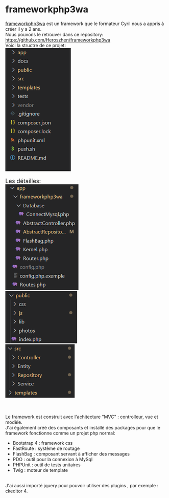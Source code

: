 <h1>frameworkphp3wa</h1>
<a href='https://github.com/Heroszhen/frameworkphp3wa' target='_blank'>frameworkphp3wa</a> est un framework que le formateur Cyril nous a appris à créer il y a 2 ans.<br>
Nous pouvons le retrouver dans ce repository: <a href='https://github.com/Heroszhen/frameworkphp3wa' target='_blank'>https://github.com/Heroszhen/frameworkphp3wa</a>
<br>
Voici la structre de ce projet:
<div><img src="images/1.png" alt=""></div>
<br>
<span style="font-size:18px">Les détailles:</span>
<div><img src="images/2.png" alt=""></div>
<div><img src="images/3.png" alt=""></div>
<div><img src="images/4.png" alt=""></div>
<br><br>

Le framework est construit avec l'achitecture "MVC" : controlleur, vue et modèle.<br>
J'ai également créé des composants et installé des packages pour que le framework fonctionne comme un projet php normal:
<ul>
    <li>Bootstrap 4 : framework css</li>
    <li>FastRoute : système de routage</li>
    <li>FlashBag : composant servant à afficher des messages</li>
    <li>PDO : outil pour la connexion à MySql</li>
    <li>PHPUnit : outil de tests unitaires</li>
    <li>Twig : moteur de template</li>
</ul>
<br>
J'ai aussi importé jquery pour pouvoir utiliser des plugins , par exemple : ckeditor 4.